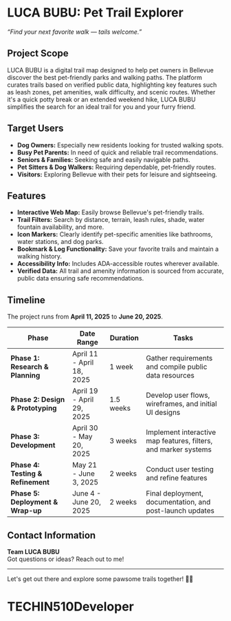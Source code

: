 # LUCA BUBU: Pet Trail Explorer

*“Find your next favorite walk — tails welcome.”*

## Project Scope
LUCA BUBU is a digital trail map designed to help pet owners in Bellevue discover the best pet-friendly parks and walking paths. The platform curates trails based on verified public data, highlighting key features such as leash zones, pet amenities, walk difficulty, and scenic routes. Whether it's a quick potty break or an extended weekend hike, LUCA BUBU simplifies the search for an ideal trail for you and your furry friend.

## Target Users
- **Dog Owners:** Especially new residents looking for trusted walking spots.
- **Busy Pet Parents:** In need of quick and reliable trail recommendations.
- **Seniors & Families:** Seeking safe and easily navigable paths.
- **Pet Sitters & Dog Walkers:** Requiring dependable, pet-friendly routes.
- **Visitors:** Exploring Bellevue with their pets for leisure and sightseeing.

## Features
- **Interactive Web Map:** Easily browse Bellevue's pet-friendly trails.
- **Trail Filters:** Search by distance, terrain, leash rules, shade, water fountain availability, and more.
- **Icon Markers:** Clearly identify pet-specific amenities like bathrooms, water stations, and dog parks.
- **Bookmark & Log Functionality:** Save your favorite trails and maintain a walking history.
- **Accessibility Info:** Includes ADA-accessible routes wherever available.
- **Verified Data:** All trail and amenity information is sourced from accurate, public data ensuring safe recommendations.

## Timeline
The project runs from **April 11, 2025** to **June 20, 2025**.

| Phase                            | Date Range                 | Duration   | Tasks                                                             |
| -------------------------------- | -------------------------- | ---------- | ----------------------------------------------------------------- |
| **Phase 1: Research & Planning** | April 11 - April 18, 2025  | 1 week     | Gather requirements and compile public data resources             |
| **Phase 2: Design & Prototyping**| April 19 - April 29, 2025  | 1.5 weeks  | Develop user flows, wireframes, and initial UI designs              |
| **Phase 3: Development**         | April 30 - May 20, 2025    | 3 weeks    | Implement interactive map features, filters, and marker systems     |
| **Phase 4: Testing & Refinement**| May 21 - June 3, 2025      | 2 weeks    | Conduct user testing and refine features                          |
| **Phase 5: Deployment & Wrap-up**| June 4 - June 20, 2025     | 2 weeks    | Final deployment, documentation, and post-launch updates           |


## Contact Information
**Team LUCA BUBU**  
Got questions or ideas? Reach out to me!

---

Let's get out there and explore some pawsome trails together! 🐾✨
# TECHIN510Developer
